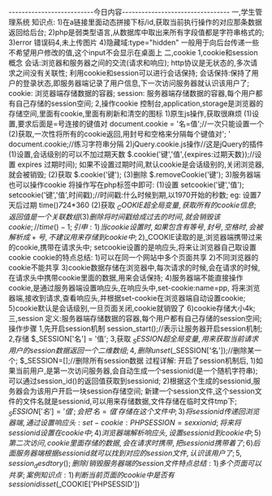 --------------------------今日内容---------------------------------
一,学生管理系统
知识点:
1)在a链接里面动态拼接下标/id,获取当前执行操作的对应那条数据返回给后台;
2)php是弱类型语言,从数据库中取出来所有字段值都是字符串格式的;
3)error 错误码4,未上传图片
4)隐藏域:type="hidden" 一般用于向后台传递一些不希望用户修改的值,这个input不会显示在桌面上
二,cookie
1,cookie和session概念
      会话:浏览器和服务器之间的交流(请求和响应);
      http协议是无状态的,多次请求之间没有关联性;
      利用cookie和session可以进行会话保持;
      会话保持:保持了用户的登录状态,即服务器端记录了用户信息,下一次访问服务器就认识该用户了;
      cookie: 浏览器端存储数据的容器;
      session: 服务器端存储数据的容器,每个用户都有自己存储的session空间;
2,操作cookie 
控制台,application,storage是浏览器的存储空间,里面有cookie,里面有刷新和清空的图标
1)原生js操作,获取很麻烦
    (1)设置,要求后面是=号连接的键值对
      document.cookie = '名=值';//一次只能设置一个
    (2)获取,一次性将所有的cookie返回,用封号和空格来分隔每个键值对'; '
      document.cookie;//练习字符串分隔
2)jQuery.cookie.js操作//这是jQuery的插件
    (1)设置,会话级别的可以不加过期天数
        $.cookie('键','值',{expires:过期天数});//设置   expires 过期时间);
        如果不设置过期时间,默认cookie是会话级别的,关闭浏览器,就会被销毁;
    (2)获取 
        $.cookie('键');
    (3)删除 
       $.removeCookie('键');
3)服务器端也可以操作cookie
将操作写在php标签中即可:<?php 内容?>
    (1)设置
        setcookie('键','值');
        setcookie('键','值',时间戳);//时间戳:什么时候到期,以1970开始的秒数;
        eg:  设置7天后过期  time()*7*24*360
    (2)获取 
        $_COOKIE 超全局变量,获取所有的cookie信息;返回值是一个关联数组
    (3)删除
      将时间戳给成过去的时间,就会销毁该cookie;//time()-1;
引申:
      1)当cookie设置时,如果包含有等号,封号,空格时,会被解析成+号,不建议用来存储到cookie中;
      2)$_COOKIE读取的是,浏览器端携带过来的cookie,携带在请求头中;
        setcookie设置的是响应头,将来让浏览器自己取设置cookie
cookie的特点总结:
    1)可以在同一个网站中多个页面共享
    2)不同浏览器的cookie不能共享
    3)cookie数据存储在浏览器中,每次请求的时候,会在请求的时候,在请求头中携带cookie里面的数据,用来会话保持;
    4)服务器端不能直接操作cookie,是通过服务器端设置响应头,在响应头中,set-cookie:name=pp,
        将来浏览器端,接收到请求,查看响应头,并根据set-cookie在浏览器端自动设置cookie;
    5)cookie默认是会话级别,一旦页面关闭,cookie就销毁了
    6)cookie存储大小4k;
三,session
定义:服务器端存储数据的容器,每个用户都有自己存储的session空间;
操作步骤
1,先开启session机制
    session_start();//表示让服务器开启session机制;
2,存储
    $_SESSION['名'] = '值';
3,获取 
    $_SESSION 超全局变量,用来获取当前请求用户的session数据
    返回一个二维数组;
4,删除
    unset($_SESSION['名']);//删除某一个;
    $_SESSION=[];//删除所有session数据
过程详解:
开启了session机制后,
    1)如果当前用户,是第一次访问服务器,会自动生成一个sessionid(是一个随机字符串);
    可以通过session_id()的返回值获取到sessionid;
    2)根据这个生成的sessionid,服务器会为该用户开启一块session存储空间;
      新建一个session文件,这个session文件的文件名就是sessionid,可以用来存储数据,文件存储在临时文件tmp下;
      $_SESSION['名'] = '值';会把'名=值'存储在这个文件中;
    3)将sessionid传递回浏览器端,
    通过设置响应头:set-cookie:PHPSESSION= sexxionid;
    将来将sessionid设置在cookie中;
    4)浏览器端解析响应头,设置sessionid到cookie中;
    5)第二次访问,cookie里面存储的数据,会在请求时携带,把sessionid携带着了;
    6)后面服务器端根据sessionid就可以找到对应的session文件,认识该用户了;
5, session_desdtory();删除/销毁服务器端的session文件
    特点总结:
    1)多个页面可以共享;
案例知识点:
1)判断当前页面的cookie中是否有sessionid
isset($_COOKIE['PHPSESSID'])


